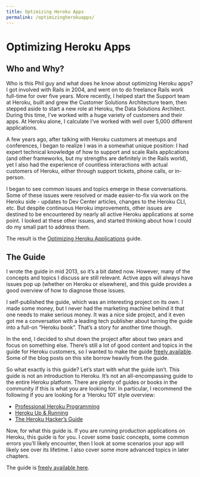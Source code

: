```yaml
---
title: Optimizing Heroku Apps
permalink: /optimizingherokuapps/
---
```


# Optimizing Heroku Apps

## Who and Why?

Who is this Phil guy and what does he know about optimizing Heroku apps? I got involved with Rails in 2004, and went on to do freelance Rails work full-time for over five years. More recently, I helped start the Support team at Heroku, built and grew the Customer Solutions Architecture team, then stepped aside to start a new role at Heroku, the Data Solutions Architect. During this time, I’ve worked with a huge variety of customers and their apps. At Heroku alone, I calculate I’ve worked with well over 5,000 different applications.

A few years ago, after talking with Heroku customers at meetups and conferences, I began to realize I was in a somewhat unique position: I had expert technical knowledge of how to support and scale Rails applications (and other frameworks, but my strengths are definitely in the Rails world), yet I also had the experience of countless interactions with actual customers of Heroku, either through support tickets, phone calls, or in-person.

I began to see common issues and topics emerge in these conversations. Some of these issues were resolved or made easier-to-fix via work on the Heroku side - updates to Dev Center articles, changes to the Heroku CLI, etc. But despite continuous Heroku improvements, other issues are destined to be encountered by nearly all active Heroku applications at some point. I looked at these other issues, and started thinking about how I could do my small part to address them.

The result is the [Optimizing Heroku Applications](/OptimizingHerokuApps.pdf "Optimizing Heroku Apps Guide") guide.

## The Guide

I wrote the guide in mid 2013, so it’s a bit dated now. However, many of the concepts and topics I discuss are still relevant. Active apps will always have issues pop up (whether on Heroku or elsewhere), and this guide provides a good overview of how to diagnose those issues.

I self-published the guide, which was an interesting project on its own. I made some money, but I never had the marketing machine behind it that one needs to make serious money. It was a nice side project, and it even got me a conversation with a leading tech publisher about turning the guide into a full-on “Heroku book”. That’s a story for another time though.

In the end, I decided to shut down the project after about two years and focus on something else. There’s still a lot of good content and topics in the guide for Heroku customers, so I wanted to make the guide [freely available](/OptimizingHerokuApps.pdf "Optimizing Heroku Apps"). Some of the blog posts on this site borrow heavily from the guide.

So what exactly is this guide? Let’s start with what the guide isn’t. This guide is not an introduction to Heroku. It’s not an all-encompassing guide to the entire Heroku platform. There are plenty of guides or books in the community if this is what you are looking for. In particular, I recommend the following if you are looking for a ‘Heroku 101’ style overview:

- [Professional Heroku Programming](https://www.kobo.com/us/en/ebook/professional-heroku-programming "Profession Heroku Programming Book")
- [Heroku Up & Running](http://shop.oreilly.com/product/0636920027409.do "Heroku Up & Running")
- [The Heroku Hacker’s Guide](https://gumroad.com/l/zvMS "The Heroku Hacker's Guide")

Now, for what this guide is. If you are running production applications on Heroku, this guide is for you. I cover some basic concepts, some common errors you’ll likely encounter, then I look at some scenarios your app will likely see over its lifetime. I also cover some more advanced topics in later chapters.

The guide is [freely available here](/OptimizingHerokuApps.pdf "Optimizing Heroku Apps").

